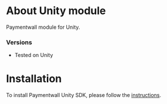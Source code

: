 # About Unity module
Paymentwall module for Unity.


### Versions
* Tested on Unity

# Installation
To install Paymentwall Unity SDK, please follow the [instructions](https://docs.paymentwall.com/integration/sdks/unity).
